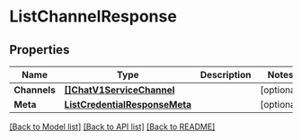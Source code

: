 # ListChannelResponse

## Properties
Name | Type | Description | Notes
------------ | ------------- | ------------- | -------------
**Channels** | [**[]ChatV1ServiceChannel**](chat.v1.service.channel.md) |  |[optional] 
**Meta** | [**ListCredentialResponseMeta**](ListCredentialResponse_meta.md) |  |[optional] 

[[Back to Model list]](../README.md#documentation-for-models) [[Back to API list]](../README.md#documentation-for-api-endpoints) [[Back to README]](../README.md)



